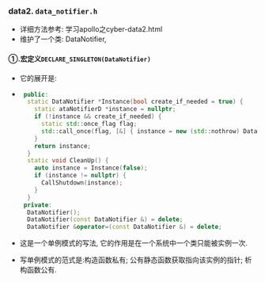 ### data2. `data_notifier.h`

- 详细方法参考: 学习apollo之cyber-data2.html
- 维护了一个类: DataNotifier, 

#### ①.宏定义`DECLARE_SINGLETON(DataNotifier)`

- 它的展开是:

- ```C++
   public:                                                                  
    static DataNotifier *Instance(bool create_if_needed = true) {              
      static ataNotifierD *instance = nullptr;                                 
      if (!instance && create_if_needed) {                                  
        static std::once_flag flag;                                         
        std::call_once(flag, [&] { instance = new (std::nothrow) DataNotifier(); }); 
      }                                                                     
      return instance;                                                      
    }                                                             
    static void CleanUp() {                                                 
      auto instance = Instance(false);                                      
      if (instance != nullptr) {                                            
        CallShutdown(instance);                                            
      }                                                                     
    }                                                                       
   private:                                                                 
    DataNotifier();                                                            
    DataNotifier(const DataNotifier &) = delete;    
    DataNotifier &operator=(const DataNotifier &) = delete;
  ```

- 这是一个单例模式的写法, 它的作用是在一个系统中一个类只能被实例一次.

- 写单例模式的范式是:构造函数私有; 公有静态函数获取指向该实例的指针; 析构函数公有.

